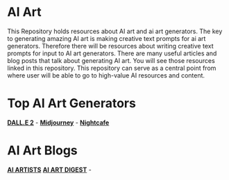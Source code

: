 # AI Art
This Repository holds resources about AI art and ai art generators. The key to generating amazing AI art is making creative text prompts for ai art generators. 
Therefore there  will be resources about writing creative text prompts for input to AI art generators. There are many useful articles and blog posts that talk about generating AI art. You will see those resources linked in this repository.
This repository can serve as a central point from where user will be able to go to high-value AI resources and content.
# Top AI Art Generators
__[DALL.E 2](https://openai.com/dall-e-2/)__ - 
__[Midjourney](https://midjourney.com/)__ - 
__[Nightcafe](https://creator.nightcafe.studio/)__
# AI Art Blogs
__[AI ARTISTS](https://aiartists.org/)__
__[AI ART DIGEST](https://www.aiartdigest.com)__ - 
